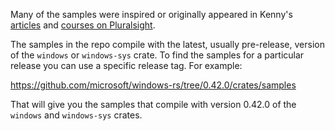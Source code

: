 Many of the samples were inspired or originally appeared in Kenny's [articles](https://kennykerr.ca/articles/) and [courses on Pluralsight](https://kennykerr.ca/courses/). 

The samples in the repo compile with the latest, usually pre-release, version of the `windows` or `windows-sys` crate. 
To find the samples for a particular release you can use a specific release tag. For example:

https://github.com/microsoft/windows-rs/tree/0.42.0/crates/samples

That will give you the samples that compile with version 0.42.0 of the `windows` and `windows-sys` crates.
